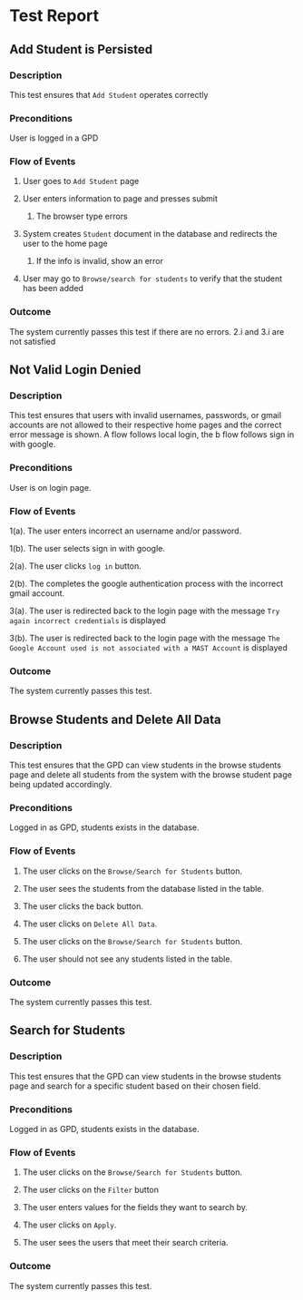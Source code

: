 # Test Report

## Add Student is Persisted

### Description

This test ensures that `Add Student` operates correctly

### Preconditions

User is logged in a GPD

### Flow of Events

1. User goes to `Add Student` page

2. User enters information to page and presses submit

    1. The browser type errors

3. System creates `Student` document in the database and redirects the user to the home page

    1. If the info is invalid, show an error

4. User may go to `Browse/search for students` to verify that the student has been added

### Outcome

The system currently passes this test if there are no errors. 2.i and 3.i are not satisfied

## Not Valid Login Denied

### Description

This test ensures that users with invalid usernames, passwords, or gmail accounts are not allowed to their respective home pages and the correct error message is shown. A flow follows local login, the b flow follows sign in with google.

### Preconditions

User is on login page.

### Flow of Events

1(a). The user enters incorrect an username and/or password.

1(b). The user selects sign in with google.

2(a). The user clicks `log in` button.

2(b). The completes the google authentication process with the incorrect gmail account.

3(a). The user is redirected back to the login page with the message `Try again incorrect credentials` is displayed

3(b). The user is redirected back to the login page with the message `The Google Account used is not associated with a MAST Account` is displayed

### Outcome

The system currently passes this test.

## Browse Students and Delete All Data

### Description

This test ensures that the GPD can view students in the browse students page and delete all students from the system with the browse student page being updated accordingly.

### Preconditions

Logged in as GPD, students exists in the database.

### Flow of Events

1. The user clicks on the `Browse/Search for Students` button.

2. The user sees the students from the database listed in the table.

3. The user clicks the back button.

4. The user clicks on `Delete All Data`.

5. The user clicks on the `Browse/Search for Students` button.

6. The user should not see any students listed in the table.

### Outcome

The system currently passes this test.

## Search for Students

### Description

This test ensures that the GPD can view students in the browse students page and search for a specific student based on their chosen field.

### Preconditions

Logged in as GPD, students exists in the database.

### Flow of Events

1. The user clicks on the `Browse/Search for Students` button.

2. The user clicks on the `Filter` button

3. The user enters values for the fields they want to search by.

4. The user clicks on `Apply`.

5. The user sees the users that meet their search criteria.

### Outcome

The system currently passes this test.
